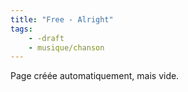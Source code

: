 ```yaml
---
title: "Free - Alright"
tags:
    - -draft
    - musique/chanson
---
```


Page créée automatiquement, mais vide.
